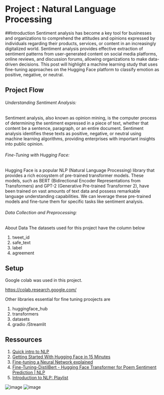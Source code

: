 # Project : Natural Language Processing

##Introduction
Sentiment analysis has become a key tool for businesses and organizations to comprehend the attitudes and opinions expressed by individuals regarding their products, services, or content in an increasingly digitalized world. Sentiment analysis provides effective extraction of sentiment patterns from user-generated content on social media platforms, online reviews, and discussion forums, allowing organizations to make data-driven decisions. This post will highlight a machine learning study that uses fine-tuning approaches on the Hugging Face platform to classify emotion as positive, negative, or neutral.

## Project Flow
###### Understanding Sentiment Analysis:
Sentiment analysis, also known as opinion mining, is the computer process of determining the sentiment expressed in a piece of text, whether that content be a sentence, paragraph, or an entire document. Sentiment analysis identifies these texts as positive, negative, or neutral using machine learning algorithms, providing enterprises with important insights into public opinion.

###### Fine-Tuning with Hugging Face:
Hugging Face is a popular NLP (Natural Language Processing) library that provides a rich ecosystem of pre-trained transformer models. These models, such as BERT (Bidirectional Encoder Representations from Transformers) and GPT-2 (Generative Pre-trained Transformer 2), have been trained on vast amounts of text data and possess remarkable language understanding capabilities. We can leverage these pre-trained models and fine-tune them for specific tasks like sentiment analysis.

###### Data Collection and Preprocessing:
About Data
The datasets used for this project have the column below
 1. tweet_id
 2. safe_text
 3. label
 4. agreement  

## Setup
Google colab was used in this project. 

https://colab.research.google.com/

Other libraries essential for fine tuning proojects are
1. huggingface_hub
2. transformers
3. datasets
4. gradio /Streamlit

## Ressources
1. [Quick intro to NLP](https://www.youtube.com/watch?v=CMrHM8a3hqw)
1. [Getting Started With Hugging Face in 15 Minutes](https://www.youtube.com/watch?v=QEaBAZQCtwE)
1. [Fine-tuning a Neural Network explained](https://www.youtube.com/watch?v=5T-iXNNiwIs)
1. [Fine-Tuning-DistilBert - Hugging Face Transformer for Poem Sentiment Prediction | NLP](https://www.youtube.com/watch?v=zcW2HouIIQg)
1. [Introduction to NLP: Playlist](https://www.youtube.com/playlist?list=PLM8wYQRetTxCCURc1zaoxo9pTsoov3ipY)
<!-- 1. [](https://www.youtube.com/)
1. [](https://www.youtube.com/) -->
![image](https://github.com/winifred-kay/Sentiment-Analysis-with-huggingface-fac/assets/74463676/5e1c3d37-8dc6-4b1a-81d8-dbb67cc2e53e)
![image](https://github.com/winifred-kay/Sentiment-Analysis-with-huggingface-fac/assets/74463676/2715854a-7ea7-47b1-9cbf-50bf88edd1d3)

